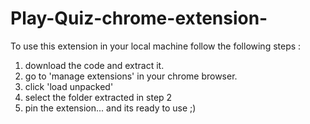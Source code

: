 # Play-Quiz-chrome-extension-
To use this extension in your local machine follow the following steps :
1.  download the code and extract it.
2.  go to 'manage extensions' in your chrome browser.
3.  click 'load unpacked'
4.  select the folder extracted in step 2
5.  pin the extension... and its ready to use ;)
